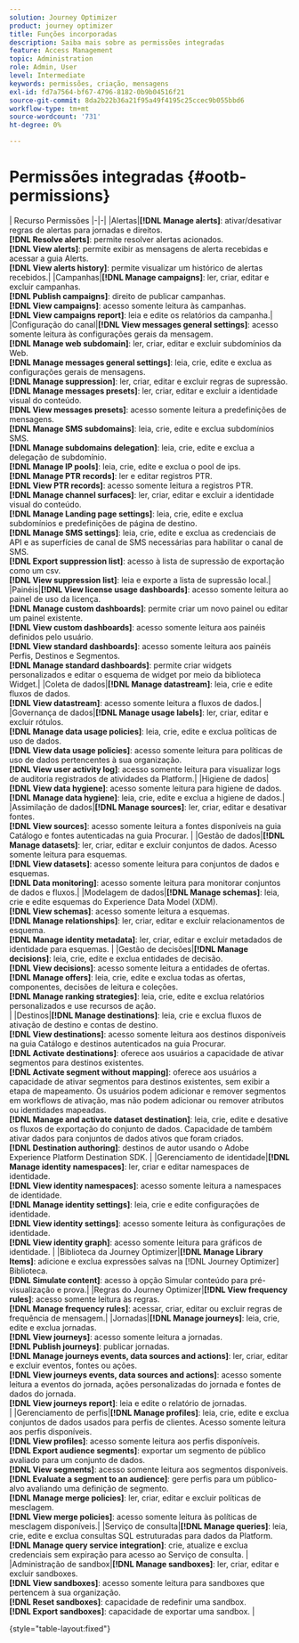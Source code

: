 ```yaml
---
solution: Journey Optimizer
product: journey optimizer
title: Funções incorporadas
description: Saiba mais sobre as permissões integradas
feature: Access Management
topic: Administration
role: Admin, User
level: Intermediate
keywords: permissões, criação, mensagens
exl-id: fd7a7564-bf67-4796-8182-0b9b04516f21
source-git-commit: 8da2b22b36a21f95a49f4195c25ccec9b055bbd6
workflow-type: tm+mt
source-wordcount: '731'
ht-degree: 0%

---
```


# Permissões integradas {#ootb-permissions}

| Recurso Permissões |-|-| |Alertas|**[!DNL Manage alerts]**: ativar/desativar regras de alertas para jornadas e direitos.</br>**[!DNL Resolve alerts]**: permite resolver alertas acionados.</br>**[!DNL View alerts]**: permite exibir as mensagens de alerta recebidas e acessar a guia Alerts. </br>**[!DNL View alerts history]**: permite visualizar um histórico de alertas recebidos.| |Campanhas|**[!DNL Manage campaigns]**: ler, criar, editar e excluir campanhas.</br>**[!DNL Publish campaigns]**: direito de publicar campanhas.</br>**[!DNL View campaigns]**: acesso somente leitura às campanhas.</br>**[!DNL View campaigns report]**: leia e edite os relatórios da campanha.| |Configuração do canal|**[!DNL View messages general settings]**: acesso somente leitura às configurações gerais da mensagem.</br>**[!DNL Manage web subdomain]**: ler, criar, editar e excluir subdomínios da Web.</br>**[!DNL Manage messages general settings]**: leia, crie, edite e exclua as configurações gerais de mensagens.</br>**[!DNL Manage suppression]**: ler, criar, editar e excluir regras de supressão.</br>**[!DNL Manage messages presets]**: ler, criar, editar e excluir a identidade visual do conteúdo.</br>**[!DNL View messages presets]**: acesso somente leitura a predefinições de mensagens.</br>**[!DNL Manage SMS subdomains]**: leia, crie, edite e exclua subdomínios SMS.</br>**[!DNL Manage subdomains delegation]**: leia, crie, edite e exclua a delegação de subdomínio.</br>**[!DNL Manage IP pools]**: leia, crie, edite e exclua o pool de ips.</br>**[!DNL Manage PTR records]**: ler e editar registros PTR.</br>**[!DNL View PTR records]**: acesso somente leitura a registros PTR.</br>**[!DNL Manage channel surfaces]**: ler, criar, editar e excluir a identidade visual do conteúdo.</br>**[!DNL Manage Landing page settings]**: leia, crie, edite e exclua subdomínios e predefinições de página de destino.</br>**[!DNL Manage SMS settings]**: leia, crie, edite e exclua as credenciais de API e as superfícies de canal de SMS necessárias para habilitar o canal de SMS.</br>**[!DNL Export suppression list]**: acesso à lista de supressão de exportação como um csv.</br>**[!DNL View suppression list]**: leia e exporte a lista de supressão local.| |Painéis|**[!DNL View license usage dashboards]**: acesso somente leitura ao painel de uso da licença.</br>**[!DNL Manage custom dashboards]**: permite criar um novo painel ou editar um painel existente.</br>**[!DNL View custom dashboards]**: acesso somente leitura aos painéis definidos pelo usuário.</br>**[!DNL View standard dashboards]**: acesso somente leitura aos painéis Perfis, Destinos e Segmentos.</br>**[!DNL Manage standard dashboards]**: permite criar widgets personalizados e editar o esquema de widget por meio da biblioteca Widget.| |Coleta de dados|**[!DNL Manage datastream]**: leia, crie e edite fluxos de dados.</br>**[!DNL View datastream]**: acesso somente leitura a fluxos de dados.| |Governança de dados|**[!DNL Manage usage labels]**: ler, criar, editar e excluir rótulos.</br>**[!DNL Manage data usage policies]**: leia, crie, edite e exclua políticas de uso de dados.</br>**[!DNL View data usage policies]**: acesso somente leitura para políticas de uso de dados pertencentes à sua organização.</br>**[!DNL View user activity log]**: acesso somente leitura para visualizar logs de auditoria registrados de atividades da Platform.| |Higiene de dados|**[!DNL View data hygiene]**: acesso somente leitura para higiene de dados.</br>**[!DNL Manage data hygiene]**: leia, crie, edite e exclua a higiene de dados.| |Assimilação de dados|**[!DNL Manage sources]**: ler, criar, editar e desativar fontes.</br>**[!DNL View sources]**: acesso somente leitura a fontes disponíveis na guia Catálogo e fontes autenticadas na guia Procurar. | |Gestão de dados|**[!DNL Manage datasets]**: ler, criar, editar e excluir conjuntos de dados. Acesso somente leitura para esquemas.</br>**[!DNL View datasets]**: acesso somente leitura para conjuntos de dados e esquemas.</br>**[!DNL Data monitoring]**: acesso somente leitura para monitorar conjuntos de dados e fluxos.| |Modelagem de dados|**[!DNL Manage schemas]**: leia, crie e edite esquemas do Experience Data Model (XDM).</br>**[!DNL View schemas]**: acesso somente leitura a esquemas.</br>**[!DNL Manage relationships]**: ler, criar, editar e excluir relacionamentos de esquema.</br>**[!DNL Manage identity metadata]**: ler, criar, editar e excluir metadados de identidade para esquemas. | |Gestão de decisões|**[!DNL Manage decisions]**: leia, crie, edite e exclua entidades de decisão.</br>**[!DNL View decisions]**: acesso somente leitura a entidades de ofertas.</br>**[!DNL Manage offers]**: leia, crie, edite e exclua todas as ofertas, componentes, decisões de leitura e coleções.</br>**[!DNL Manage ranking strategies]**: leia, crie, edite e exclua relatórios personalizados e use recursos de ação.</br>| |Destinos|**[!DNL Manage destinations]**: leia, crie e exclua fluxos de ativação de destino e contas de destino.</br>**[!DNL View destinations]**: acesso somente leitura aos destinos disponíveis na guia Catálogo e destinos autenticados na guia Procurar.</br>**[!DNL Activate destinations]**: oferece aos usuários a capacidade de ativar segmentos para destinos existentes.</br>**[!DNL Activate segment without mapping]**: oferece aos usuários a capacidade de ativar segmentos para destinos existentes, sem exibir a etapa de mapeamento. Os usuários podem adicionar e remover segmentos em workflows de ativação, mas não podem adicionar ou remover atributos ou identidades mapeadas.</br>**[!DNL Manage and activate dataset destination]**: leia, crie, edite e desative os fluxos de exportação do conjunto de dados. Capacidade de também ativar dados para conjuntos de dados ativos que foram criados.</br>**[!DNL Destination authoring]**: destinos de autor usando o Adobe Experience Platform Destination SDK. | |Gerenciamento de identidade|**[!DNL Manage identity namespaces]**: ler, criar e editar namespaces de identidade.</br>**[!DNL View identity namespaces]**: acesso somente leitura a namespaces de identidade.</br>**[!DNL Manage identity settings]**: leia, crie e edite configurações de identidade.</br>**[!DNL View identity settings]**: acesso somente leitura às configurações de identidade.</br>**[!DNL View identity graph]**: acesso somente leitura para gráficos de identidade. | |Biblioteca da Journey Optimizer|**[!DNL Manage Library Items]**: adicione e exclua expressões salvas na [!DNL Journey Optimizer] Biblioteca.</br>**[!DNL Simulate content]**: acesso à opção Simular conteúdo para pré-visualização e prova.| |Regras do Journey Optimizer|**[!DNL View frequency rules]**: acesso somente leitura às regras.</br>**[!DNL Manage frequency rules]**: acessar, criar, editar ou excluir regras de frequência de mensagem.| |Jornadas|**[!DNL Manage journeys]**: leia, crie, edite e exclua jornadas.</br>**[!DNL View journeys]**: acesso somente leitura a jornadas.</br>**[!DNL Publish journeys]**: publicar jornadas.</br>**[!DNL Manage journeys events, data sources and actions]**: ler, criar, editar e excluir eventos, fontes ou ações.</br>**[!DNL View journeys events, data sources and actions]**: acesso somente leitura a eventos do jornada, ações personalizadas do jornada e fontes de dados do jornada.</br>**[!DNL View journeys report]**: leia e edite o relatório de jornadas.</br>| |Gerenciamento de perfis|**[!DNL Manage profiles]**: leia, crie, edite e exclua conjuntos de dados usados para perfis de clientes. Acesso somente leitura aos perfis disponíveis.</br>**[!DNL View profiles]**: acesso somente leitura aos perfis disponíveis.</br>**[!DNL Export audience segments]**: exportar um segmento de público avaliado para um conjunto de dados.</br>**[!DNL View segments]**: acesso somente leitura aos segmentos disponíveis.</br>**[!DNL Evaluate a segment to an audience]**: gere perfis para um público-alvo avaliando uma definição de segmento.</br>**[!DNL Manage merge policies]**: ler, criar, editar e excluir políticas de mesclagem.</br>**[!DNL View merge policies]**: acesso somente leitura às políticas de mesclagem disponíveis.| |Serviço de consulta|**[!DNL Manage queries]**: leia, crie, edite e exclua consultas SQL estruturadas para dados da Platform.</br>**[!DNL Manage query service integration]**: crie, atualize e exclua credenciais sem expiração para acesso ao Serviço de consulta. | |Administração de sandbox|**[!DNL Manage sandboxes]**: ler, criar, editar e excluir sandboxes.</br>**[!DNL View sandboxes]**: acesso somente leitura para sandboxes que pertencem à sua organização.</br>**[!DNL Reset sandboxes]**: capacidade de redefinir uma sandbox.</br>**[!DNL Export sandboxes]**: capacidade de exportar uma sandbox. |

{style="table-layout:fixed"}
